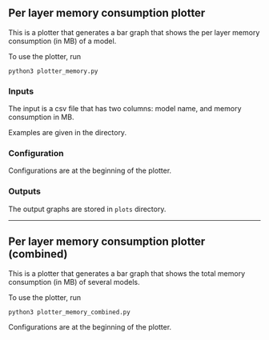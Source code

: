 ## Per layer memory consumption plotter
This is a plotter that generates a bar graph that shows the per layer memory consumption (in MB) of a model. 

To use the plotter, run
```shell
python3 plotter_memory.py
```

### Inputs
The input is a csv file that has two columns: model name, and  memory consumption in MB. 

Examples are given in the directory.

### Configuration
Configurations are at the beginning of the plotter. 

### Outputs
The output graphs are stored in `plots` directory.

---

## Per layer memory consumption plotter (combined)

This is a plotter that generates a bar graph that shows the total memory consumption (in MB) of several models.

To use the plotter, run
```shell
python3 plotter_memory_combined.py
```
Configurations are at the beginning of the plotter. 
